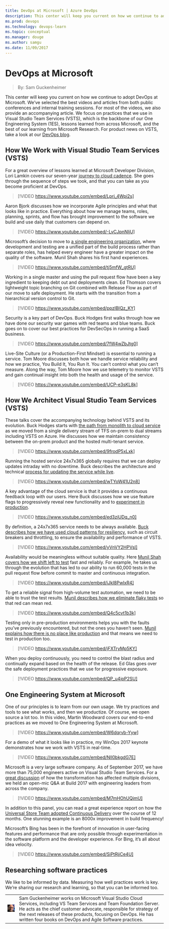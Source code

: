 ```yaml
---
title: DevOps at Microsoft | Azure DevOps
description: This center will keep you current on how we continue to adopt DevOps at Microsoft. We’ve selected the best videos and articles from both public conferences and internal training sessions. For most of the videos, we also provide an accompanying article. We focus on practices that we use in Visual Studio Team Services (VSTS), which is the backbone of our One Engineering System (1ES), lessons learned from across Microsoft, and the best of our learning from Microsoft Research.
ms.prod: devops
ms.technology: devops-learn
ms.topic: conceptual
ms.manager: douge
ms.author: samgu
ms.date: 11/09/2017
---
```


# DevOps at Microsoft
> By: Sam Guckenheimer

This center will keep you current on how we continue to adopt DevOps at Microsoft. We’ve selected the best videos and articles from both public conferences and internal training sessions. For most of the videos, we also provide an accompanying article. We focus on practices that we use in Visual Studio Team Services (VSTS), which is the backbone of our One Engineering System (1ES), lessons learned from across Microsoft, and the best of our learning from Microsoft Research. For product news on VSTS, take a look at our [DevOps blog](https://blogs.msdn.microsoft.com/devops/).

## How We Work with Visual Studio Team Services (VSTS)
For a great overview of lessons learned at Microsoft Developer Division, Lori Lamkin covers our seven-year [journey to cloud cadence](moving-cloud-cadence.md). She goes through the sequence of steps we took, and that you can take as you become proficient at DevOps.

> [!VIDEO https://www.youtube.com/embed/Lprj_4Wpi2s]

Aaron Bjork discusses how we incorporate Agile principles and what that looks like in practice. Everything about how we manage teams, roles, planning, sprints, and flow has brought improvement to the software we build and use daily that customers can depend on.

> [!VIDEO https://www.youtube.com/embed/-LvCJpnNljU]

Microsoft’s decision to move to [a single engineering organization](evolving-test-practices-microsoft.md), where development and testing are a unified part of the build process rather than separate roles, has helped every engineer have a greater impact on the quality of the software. Munil Shah shares his first hand experiences.

> [!VIDEO https://www.youtube.com/embed/tj5mfW_gtRU]

Working in a single master and using the pull request flow have been a key ingredient to keeping debt out and deployments clean. Ed Thomson covers lightweight topic branching on Git combined with Release Flow as part of our move to safe deployment. He starts with the transition from a hierarchical version control to Git.

> [!VIDEO https://www.youtube.com/embed/ppzIBIQz_KY]

Security is a key part of DevOps. Buck Hodges first walks through how we have done our security war games with red teams and blue teams. Buck goes on to cover our best practices for DevSecOps in running a SaaS business.

> [!VIDEO https://www.youtube.com/embed/7fW4wZbJtg0]

Live-Site Culture (or a Production-First Mindset) is essential to running a service. Tom Moore discusses both how we handle service reliability and how we practice, You Build It, You Run It. You can’t control what you can’t measure. Along the way, Tom Moore how we use telemetry to monitor VSTS and gain continual insight into both the health and usage of the service.

> [!VIDEO https://www.youtube.com/embed/UCP-e3sKL8k]

## How We Architect Visual Studio Team Services (VSTS)
These talks cover the accompanying technology behind VSTS and its evolution. Buck Hodges starts with [the path from monolith to cloud service](monolith-cloud-service.md) as we moved from a single delivery stream of TFS on-prem to dual streams including VSTS on Azure. He discusses how we maintain consistency between the on-prem product and the hosted multi-tenant service.

> [!VIDEO https://www.youtube.com/embed/9frodP5xLxk]

Running the hosted service 24x7x365 globally requires that we can deploy updates intraday with no downtime. Buck describes the architecture and technical [process for updating the service while live](achieving-no-downtime-versioned-service-updates.md).

> [!VIDEO https://www.youtube.com/embed/wTYoW41U2n8]

A key advantage of the cloud service is that it provides a continuous feedback loop with our users. Here Buck discusses how we use feature flags to progressively reveal new functionality and to [experiment in production](progressive-experimentation-feature-flags.md).

> [!VIDEO https://www.youtube.com/embed/ed3ziUDq_n0]

By definition, a 24x7x365 service needs to be always available. [Buck describes how we have used cloud patterns for resiliency](patterns-resiliency-cloud.md), such as circuit breakers and throttling, to ensure the availability and performance of VSTS.

> [!VIDEO https://www.youtube.com/embed/yVnVY2HPVsI]

Availability would be meaningless without suitable quality. Here [Munil Shah covers how we shift left to test](shift-left-make-testing-fast-reliable.md) fast and reliably. For example, he takes us through the evolution that has led to our ability to run 60,000 tests in the pull request flow before commit to master and continuous integration.

> [!VIDEO https://www.youtube.com/embed/iJkI8PwlxR4]

To get a reliable signal from high-volume test automation, we need to be able to trust the test results. [Munil describes how we eliminate flaky tests](eliminating-flaky-tests.md) so that red can mean red.

> [!VIDEO https://www.youtube.com/embed/Q4c5cvt1b3k]

Testing only in pre-production environments helps you with the faults you’ve previously encountered, but not the ones you haven’t seen. [Munil explains how there is no place like production](shift-right-test-production.md) and that means we need to test in production too.

> [!VIDEO https://www.youtube.com/embed/jFXTryMp5KY]

When you deploy continuously, you need to control the blast radius and continually expand based on the health of the release. Ed Glas goes over the safe deployment practices that we use for progressive exposure.

> [!VIDEO https://www.youtube.com/embed/QP_u4ipP2SU]

## One Engineering System at Microsoft
One of our principles is to learn from our own usage. We try practices and tools to see what works, and then we productize. Of course, we open source a lot too. In this video, Martin Woodward covers our end-to-end practices as we moved to One Engineering System at Microsoft.

> [!VIDEO https://www.youtube.com/embed/W6dqrvb-Yyw]

For a demo of what it looks like in practice, my WinOps 2017 keynote demonstrates how we work with VSTS in real-time.

> [!VIDEO https://www.youtube.com/embed/NlI0bkgdG7E]

Microsoft is a very large software company. As of September 2017, we have more than 75,000 engineers active on Visual Studio Team Services. For a [great discussion](moving-65000-microsofties-devops-public-cloud.md) of how the transformation has affected multiple divisions, we held an open-mic Q&A at Build 2017 with engineering leaders from across the company.

> [!VIDEO https://www.youtube.com/embed/M7mHOhUQjmU]

In addition to this panel, you can read a great experience report on how the [Universal Store Team adopted Continuous Delivery](universal-store-journey-continuous-delivery-devops.md) over the course of 12 months. One stunning example is an 8000x improvement in build frequency!

Microsoft’s Bing has been in the forefront of innovation in user-facing features and performance that are only possible through experimentation in the software platform and the developer experience. For Bing, it’s all about idea velocity.

> [!VIDEO https://www.youtube.com/embed/SiPtRjiCe4U]

## Researching software practices
We like to be informed by data. Measuring how well practices work is key. We’re sharing our research and learning, so that you can be informed too.

|             |                           |
|-------------|---------------------------|
|![Image: Sam Guckenheimer, MSFT](../_img/samgu-avatar.jpg)|Sam Guckenheimer works on Microsoft Visual Studio Cloud Services, including VS Team Services and Team Foundation Server. He acts as the chief customer advocate, responsible for strategy of the next releases of these products, focusing on DevOps. He has written four books on DevOps and Agile Software practices.|
